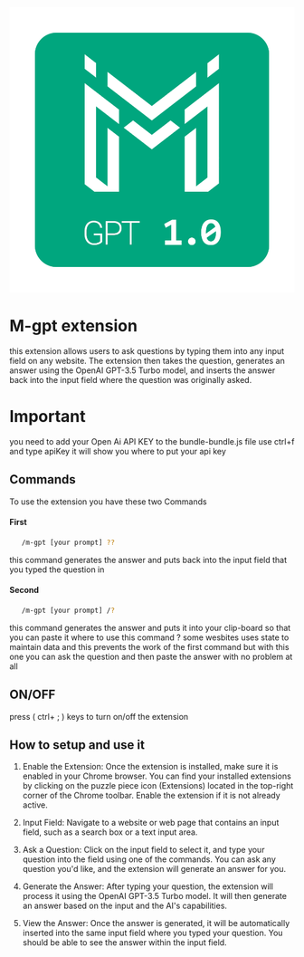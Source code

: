 
![Logo](m-gpt.png)


# M-gpt extension

this extension allows users to ask questions by typing them into any input field on any website. The extension then takes the question, generates an answer using the OpenAI GPT-3.5 Turbo model, and inserts the answer back into the input field where the question was originally asked.
# Important
you need to add your Open Ai API KEY to the bundle-bundle.js file 
use ctrl+f and type apiKey it will show you where to put your api key
## Commands

To use the extension you have these two Commands

#### First
```bash
   /m-gpt [your prompt] ??
```
this command generates the answer and puts back into the input field that you typed the question in 
#### Second
```bash
   /m-gpt [your prompt] /?
```
this command generates the answer and puts it into your clip-board so that you can paste it 
where to use this command ? some wesbites uses state to maintain data and this prevents the work of the first command but with this one you can ask the question and then paste the answer with no problem at all

## ON/OFF
press ( ctrl+ ; ) keys to turn on/off the extension 
## How to setup and use it

1) Enable the Extension: Once the extension is installed, make sure it is enabled in your Chrome browser. You can find your installed extensions by clicking on the puzzle piece icon (Extensions) located in the top-right corner of the Chrome toolbar. Enable the extension if it is not already active.

2) Input Field: Navigate to a website or web page that contains an input field, such as a search box or a text input area.

3) Ask a Question: Click on the input field to select it, and type your question into the field using one of the commands. You can ask any question you'd like, and the extension will generate an answer for you.

4) Generate the Answer: After typing your question, the extension will process it using the OpenAI GPT-3.5 Turbo model. It will then generate an answer based on the input and the AI's capabilities.

5) View the Answer: Once the answer is generated, it will be automatically inserted into the same input field where you typed your question. You should be able to see the answer within the input field.
